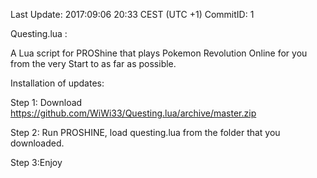 Last Update: 2017:09:06 20:33 CEST  (UTC +1)
CommitID: 1


Questing.lua :

A Lua script for PROShine that plays Pokemon Revolution Online for you from the very Start to as far as possible.

Installation of updates:

Step 1: Download https://github.com/WiWi33/Questing.lua/archive/master.zip

Step 2: Run PROSHINE, load questing.lua from the folder that you downloaded.

Step 3:Enjoy
